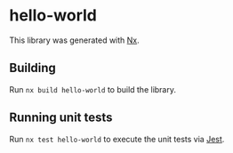 # hello-world

This library was generated with [Nx](https://nx.dev).

## Building

Run `nx build hello-world` to build the library.

## Running unit tests

Run `nx test hello-world` to execute the unit tests via [Jest](https://jestjs.io).
